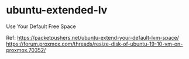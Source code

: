 # ubuntu-extended-lv
Use Your Default Free Space

Ref: https://packetpushers.net/ubuntu-extend-your-default-lvm-space/
https://forum.proxmox.com/threads/resize-disk-of-ubuntu-19-10-vm-on-proxmox.70352/
